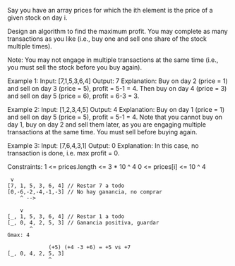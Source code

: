 Say you have an array prices for which the ith element is the price of a given stock on day i.

Design an algorithm to find the maximum profit. You may complete as many transactions as you like (i.e., buy one and sell one share of the stock multiple times).

Note: You may not engage in multiple transactions at the same time (i.e., you must sell the stock before you buy again).

Example 1:
Input: [7,1,5,3,6,4]
Output: 7
Explanation: Buy on day 2 (price = 1) and sell on day 3 (price = 5), profit = 5-1 = 4.
             Then buy on day 4 (price = 3) and sell on day 5 (price = 6), profit = 6-3 = 3.

Example 2:
Input: [1,2,3,4,5]
Output: 4
Explanation: Buy on day 1 (price = 1) and sell on day 5 (price = 5), profit = 5-1 = 4.
             Note that you cannot buy on day 1, buy on day 2 and sell them later, as you are
             engaging multiple transactions at the same time. You must sell before buying again.

Example 3:
Input: [7,6,4,3,1]
Output: 0
Explanation: In this case, no transaction is done, i.e. max profit = 0.

Constraints:
1 <= prices.length <= 3 * 10 ^ 4
0 <= prices[i] <= 10 ^ 4











```
 v
[7, 1, 5, 3, 6, 4] // Restar 7 a todo
[0,-6,-2,-4,-1,-3] // No hay ganancia, no comprar
    ^ -->

    v
[_, 1, 5, 3, 6, 4] // Restar 1 a todo
[_, 0, 4, 2, 5, 3] // Ganancia positiva, guardar
       ^ 
Gmax: 4

             (+5) (+4 -3 +6) = +5 vs +7
[_, 0, 4, 2, 5, 3]
             ^
```

